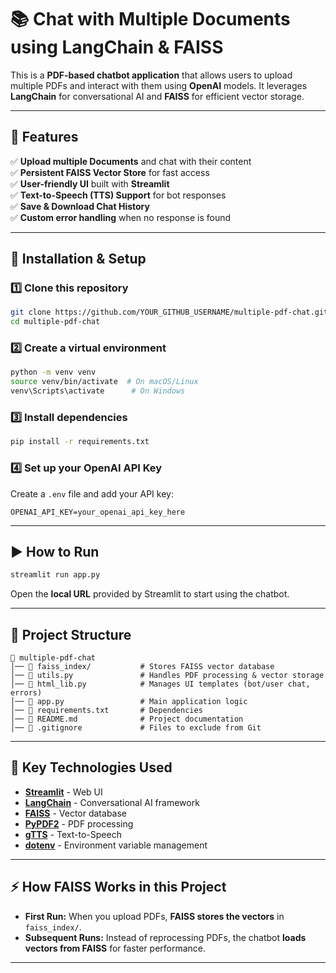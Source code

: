 # 📚 Chat with Multiple Documents using LangChain & FAISS

This is a **PDF-based chatbot application** that allows users to upload multiple PDFs and interact with them using **OpenAI** models. It leverages **LangChain** for conversational AI and **FAISS** for efficient vector storage.

---

## 🚀 Features

✅ **Upload multiple Documents** and chat with their content\
✅ **Persistent FAISS Vector Store** for fast access\
✅ **User-friendly UI** built with **Streamlit**\
✅ **Text-to-Speech (TTS) Support** for bot responses\
✅ **Save & Download Chat History**\
✅ **Custom error handling** when no response is found

---

## 🔧 Installation & Setup

### **1️⃣ Clone this repository**

```sh
git clone https://github.com/YOUR_GITHUB_USERNAME/multiple-pdf-chat.git
cd multiple-pdf-chat
```

### **2️⃣ Create a virtual environment**

```sh
python -m venv venv
source venv/bin/activate  # On macOS/Linux
venv\Scripts\activate      # On Windows
```

### **3️⃣ Install dependencies**

```sh
pip install -r requirements.txt
```

### **4️⃣ Set up your OpenAI API Key**

Create a `.env` file and add your API key:

```
OPENAI_API_KEY=your_openai_api_key_here
```

---

## ▶️ **How to Run**

```sh
streamlit run app.py
```

Open the **local URL** provided by Streamlit to start using the chatbot.

---

## 📂 **Project Structure**

```
📂 multiple-pdf-chat
│── 📂 faiss_index/           # Stores FAISS vector database
│── 📂 utils.py               # Handles PDF processing & vector storage
│── 📂 html_lib.py            # Manages UI templates (bot/user chat, errors)
│── 📂 app.py                 # Main application logic
│── 📄 requirements.txt       # Dependencies
│── 📄 README.md              # Project documentation
│── 📄 .gitignore             # Files to exclude from Git
```

---

## 📌 **Key Technologies Used**

- [**Streamlit**](https://streamlit.io/) - Web UI
- [**LangChain**](https://www.langchain.com/) - Conversational AI framework
- [**FAISS**](https://faiss.ai/) - Vector database
- [**PyPDF2**](https://pypdf2.readthedocs.io/) - PDF processing
- [**gTTS**](https://gtts.readthedocs.io/) - Text-to-Speech
- [**dotenv**](https://pypi.org/project/python-dotenv/) - Environment variable management

---

## ⚡ **How FAISS Works in this Project**

- **First Run:** When you upload PDFs, **FAISS stores the vectors** in `faiss_index/`.
- **Subsequent Runs:** Instead of reprocessing PDFs, the chatbot **loads vectors from FAISS** for faster performance.

---


